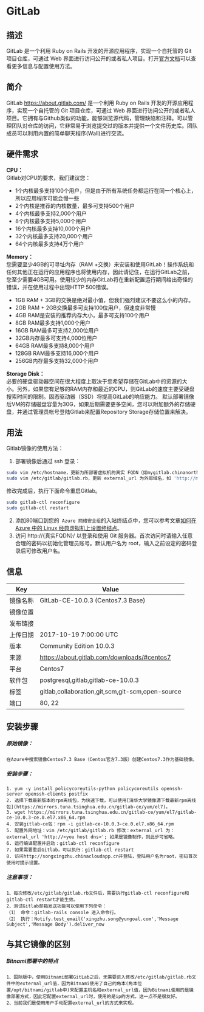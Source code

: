 # GitLab

## 描述
GitLab 是一个利用 Ruby on Rails 开发的开源应用程序，实现一个自托管的 Git 项目仓库，可通过 Web 界面进行访问公开的或者私人项目。打开[官方文档](https://docs.gitlab.com/ce/README.html)可以查看更多信息与配置使用方法。

## 简介
GitLab https://about.gitlab.com/ 是一个利用 Ruby on Rails 开发的开源应用程序，实现一个自托管的 Git 项目仓库，可通过 Web 界面进行访问公开的或者私人项目。它拥有与Github类似的功能，能够浏览源代码，管理缺陷和注释。可以管理团队对仓库的访问，它非常易于浏览提交过的版本并提供一个文件历史库。团队成员可以利用内置的简单聊天程序(Wall)进行交流。
## 硬件需求
**CPU：** <br/>
Gitlab对CPU的要求，我们建议您：
- 1个内核最多支持100个用户，但是由于所有系统任务都运行在同一个核心上，所以应用程序可能会慢一些
- 2个内核是推荐的内核数量，最多可支持500个用户
- 4个内核最多支持2,000个用户
- 8个内核最多支持5,000个用户
- 16个内核最多支持10,000个用户
- 32个内核最多支持20,000个用户
- 64个内核最多支持4万个用户

**Memory：** <br/>
您需要至少4GB的可寻址内存（RAM +交换）来安装和使用GitLab！操作系统和任何其他正在运行的应用程序也将使用内存，因此请记住，在运行GitLab之前，您至少需要4GB可用。使用较少的内存GitLab将在重新配置运行期间给出奇怪的错误，并在使用过程中出现HTTP 500错误。

- 1GB RAM + 3GB的交换是绝对最小值，但我们强烈建议不要这么小的内存。
- 2GB RAM + 2GB交换最多可支持100位用户，但速度非常慢
- 4GB RAM是安装的推荐内存大小，最多可支持100个用户
- 8GB RAM最多支持1,000个用户
- 16GB RAM最多可支持2,000位用户
- 32GB内存最多可支持4,000位用户
- 64GB RAM最多支持8,000个用户
- 128GB RAM最多支持16,000个用户
- 256GB内存最多支持32,000个用户

**Storage Disk：** <br/>
必要的硬盘驱动器空间在很大程度上取决于您希望存储在GitLab中的资源的大小。另外，如果您有足够的RAM内存和最近的CPU，则GitLab的速度主要受硬盘搜索时间的限制。固态驱动器（SSD）将提高GitLab的响应能力。
默认部署镜像后VM的存储磁盘容量为30G，如果后期需要更多空间，您可以附加额外的存储硬盘，并通过管理员帐号登陆Gitlab来配置Repository Storage存储位置来解决。


## 用法
Gitlab镜像的使用方法：
1. 部署镜像后通过 ssh 登录：<br/>

``` Bash
sudo vim /etc/hostname，更新为所部署虚拟机的真实 FQDN（如mygitlab.chinanorth.cloudapp.chinacloudapi.cn）
sudo vim /etc/gitlab/gitlab.rb，更新 external_url 为外部域名，如 'http://mygitlab.chinanorth.cloudapp.chinacloudapi.cn' 
```

修改完成后，执行下面命令重启Gitlab。

``` Bash
sudo gitlab-ctl reconfigure
sudo gitlab-ctl restart
```

2. 添加80端口到您的` Azure 网络安全组`的入站终结点中，您可以参考文章[如何在 Azure 中的 Linux 经典虚拟机上设置终结点](https://docs.azure.cn/zh-cn/virtual-machines/linux/classic/setup-endpoints)。<br/>
3. 访问 http://{真实FQDN}/ 以登录和使用 Git 服务器。首次访问时请输入任意合理的密码以初始化管理员账号。默认用户名为 root，输入之前设定的密码登录后可修改用户名。

## 信息

|Key|Value|
|---|-----|
|镜像名称|GitLab-CE-10.0.3 (Centos7.3 Base)|
|镜像位置||
|发布链接||
|上传日期|2017-10-19 7:00:00 UTC|
|版本|Community Edition 10.0.3|
|来源|https://about.gitlab.com/downloads/#centos7 |
|平台|Centos7|
|软件包|postgresql,gitlab,gitlab-ce-10.0.3|
|标签|gitlab,collaboration,git,scm,git-scm,open-source|
|端口|80, 22|

## 安装步骤

##### 原始镜像：
    在Azure中搜索镜像Centos7.3 Base（Centos官方7.3版）创建Centos7.3作为基础镜像。
##### 安装步骤：

	1. yum -y install policycoreutils-python policycoreutils openssh-server openssh-clients postfix
	2. 选择下载最新版本的rpm离线包，为快速下载，可以使用[清华大学镜像源下载最新rpm离线包](https://mirrors.tuna.tsinghua.edu.cn/gitlab-ce/yum/el7)。
	3. wget https://mirrors.tuna.tsinghua.edu.cn/gitlab-ce/yum/el7/gitlab-ce-10.0.3-ce.0.el7.x86_64.rpm
	4. 安装gitlab-ce包：rpm -i gitlab-ce-10.0.3-ce.0.el7.x86_64.rpm
	5. 配置外网地址：vim /etc/gitlab/gitlab.rb 修改：external_url 为：external_url 'http://<you host dns>'; 如果是镜像制作，则此步可省略。
	6. 运行编译配置并启动：gitlab-ctl reconfigure
	7. 如果需要重启Gitlab，可以执行：gitlab-ctl restart
	8. 访问http://songxingzhu.chinacloudapp.cn并登陆，登陆用户名为root，密码首次使用时提示设置。

##### 注意事项：
    1、每次修改/etc/gitlab/gitlab.rb文件后，需要执行gitlab-ctl reconfigure和gitlab-ctl restart才能生效。
    2、测试Gitlab邮箱发送功能可以使用下列命令：
	（1） 命令：gitlab-rails console 进入命令行。
	（2） 执行：Notify.test_email('xingzhu.song@yungoal.com','Message Subject','Message Body').deliver_now


## 与其它镜像的区别

##### Bitnami部署中的特点

    1、国际版中，使用Bitnami部署GitLab之后，无需要进入修改/etc/gitlab/gitlab.rb文件中的external_url值，因为Bitnami使用了自己的角本(角本位置/opt/bitnami/gitlab中)来配置主机名和external_url值，因为Bitnami使用的是镜像部署方式，因此它配置external_url时，使用的是ip的方式，这一点不是很友好。
    2、当前我们是使用用户手动配置external_url的方式来实现。
   